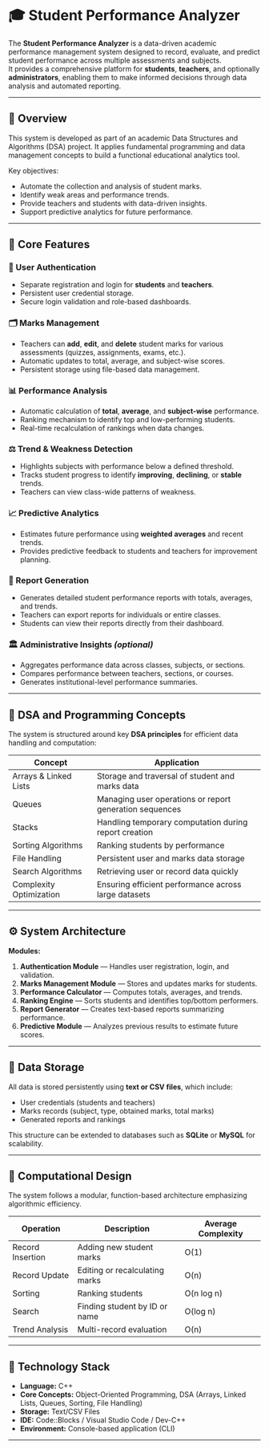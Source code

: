 # 🎓 Student Performance Analyzer

The **Student Performance Analyzer** is a data-driven academic performance management system designed to record, evaluate, and predict student performance across multiple assessments and subjects.  
It provides a comprehensive platform for **students**, **teachers**, and optionally **administrators**, enabling them to make informed decisions through data analysis and automated reporting.

---

## 🧩 Overview

This system is developed as part of an academic Data Structures and Algorithms (DSA) project. It applies fundamental programming and data management concepts to build a functional educational analytics tool.  

Key objectives:
- Automate the collection and analysis of student marks.
- Identify weak areas and performance trends.
- Provide teachers and students with data-driven insights.
- Support predictive analytics for future performance.

---

## 🚀 Core Features

### 🔐 User Authentication
- Separate registration and login for **students** and **teachers**.  
- Persistent user credential storage.  
- Secure login validation and role-based dashboards.

### 🗂️ Marks Management
- Teachers can **add**, **edit**, and **delete** student marks for various assessments (quizzes, assignments, exams, etc.).  
- Automatic updates to total, average, and subject-wise scores.  
- Persistent storage using file-based data management.

### 📊 Performance Analysis
- Automatic calculation of **total**, **average**, and **subject-wise** performance.  
- Ranking mechanism to identify top and low-performing students.  
- Real-time recalculation of rankings when data changes.

### ⚖️ Trend & Weakness Detection
- Highlights subjects with performance below a defined threshold.  
- Tracks student progress to identify **improving**, **declining**, or **stable** trends.  
- Teachers can view class-wide patterns of weakness.

### 📈 Predictive Analytics
- Estimates future performance using **weighted averages** and recent trends.  
- Provides predictive feedback to students and teachers for improvement planning.

### 🧾 Report Generation
- Generates detailed student performance reports with totals, averages, and trends.  
- Teachers can export reports for individuals or entire classes.  
- Students can view their reports directly from their dashboard.

### 🏛️ Administrative Insights *(optional)*
- Aggregates performance data across classes, subjects, or sections.  
- Compares performance between teachers, sections, or courses.  
- Generates institutional-level performance summaries.

---

## 🧠 DSA and Programming Concepts

The system is structured around key **DSA principles** for efficient data handling and computation:

| Concept | Application |
|----------|--------------|
| Arrays & Linked Lists | Storage and traversal of student and marks data |
| Queues | Managing user operations or report generation sequences |
| Stacks | Handling temporary computation during report creation |
| Sorting Algorithms | Ranking students by performance |
| File Handling | Persistent user and marks data storage |
| Search Algorithms | Retrieving user or record data quickly |
| Complexity Optimization | Ensuring efficient performance across large datasets |

---

## ⚙️ System Architecture

**Modules:**
1. **Authentication Module** — Handles user registration, login, and validation.  
2. **Marks Management Module** — Stores and updates marks for students.  
3. **Performance Calculator** — Computes totals, averages, and trends.  
4. **Ranking Engine** — Sorts students and identifies top/bottom performers.  
5. **Report Generator** — Creates text-based reports summarizing performance.  
6. **Predictive Module** — Analyzes previous results to estimate future scores.

---

## 💾 Data Storage

All data is stored persistently using **text or CSV files**, which include:
- User credentials (students and teachers)
- Marks records (subject, type, obtained marks, total marks)
- Generated reports and rankings

This structure can be extended to databases such as **SQLite** or **MySQL** for scalability.

---

## 🧮 Computational Design

The system follows a modular, function-based architecture emphasizing algorithmic efficiency.

| Operation | Description | Average Complexity |
|------------|--------------|--------------------|
| Record Insertion | Adding new student marks | O(1) |
| Record Update | Editing or recalculating marks | O(n) |
| Sorting | Ranking students | O(n log n) |
| Search | Finding student by ID or name | O(log n) |
| Trend Analysis | Multi-record evaluation | O(n) |

---

## 🧰 Technology Stack

- **Language:** C++  
- **Core Concepts:** Object-Oriented Programming, DSA (Arrays, Linked Lists, Queues, Sorting, File Handling)  
- **Storage:** Text/CSV Files  
- **IDE:** Code::Blocks / Visual Studio Code / Dev-C++  
- **Environment:** Console-based application (CLI)

---
